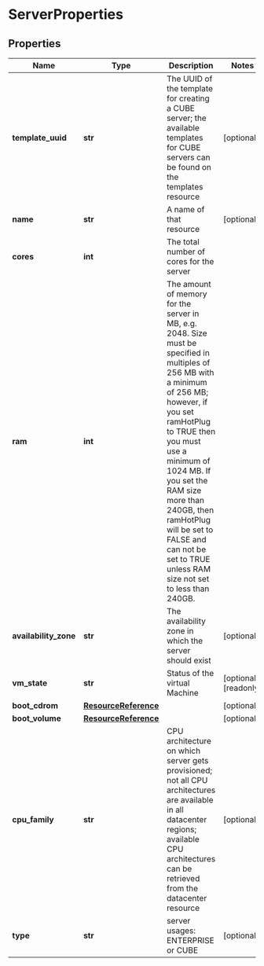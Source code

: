 # ServerProperties

## Properties
| Name | Type | Description | Notes |
| ------------ | ------------- | ------------- | ------------- |
| **template_uuid** | **str** | The UUID of the template for creating a CUBE server; the available templates for CUBE servers can be found on the templates resource | [optional]  |
| **name** | **str** | A name of that resource | [optional]  |
| **cores** | **int** | The total number of cores for the server |  |
| **ram** | **int** | The amount of memory for the server in MB, e.g. 2048. Size must be specified in multiples of 256 MB with a minimum of 256 MB; however, if you set ramHotPlug to TRUE then you must use a minimum of 1024 MB. If you set the RAM size more than 240GB, then ramHotPlug will be set to FALSE and can not be set to TRUE unless RAM size not set to less than 240GB. |  |
| **availability_zone** | **str** | The availability zone in which the server should exist | [optional]  |
| **vm_state** | **str** | Status of the virtual Machine | [optional] [readonly]  |
| **boot_cdrom** | [**ResourceReference**](ResourceReference.md) |  | [optional]  |
| **boot_volume** | [**ResourceReference**](ResourceReference.md) |  | [optional]  |
| **cpu_family** | **str** | CPU architecture on which server gets provisioned; not all CPU architectures are available in all datacenter regions; available CPU architectures can be retrieved from the datacenter resource | [optional]  |
| **type** | **str** | server usages: ENTERPRISE or CUBE | [optional]  |



